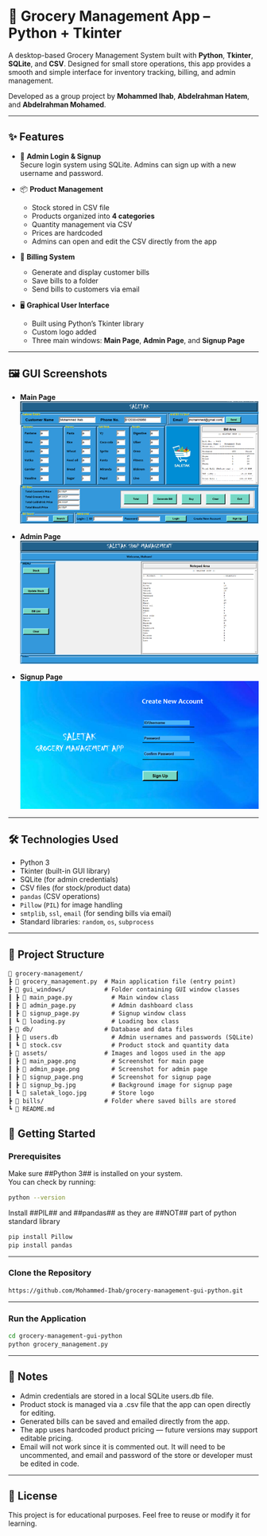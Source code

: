 # 🛒 Grocery Management App – Python + Tkinter

A desktop-based Grocery Management System built with **Python**, **Tkinter**, **SQLite**, and **CSV**. Designed for small store operations, this app provides a smooth and simple interface for inventory tracking, billing, and admin management.

Developed as a group project by **Mohammed Ihab**, **Abdelrahman Hatem**, and **Abdelrahman Mohamed**.

---

## ✨ Features

- 🔐 **Admin Login & Signup**  
  Secure login system using SQLite. Admins can sign up with a new username and password.

- 📦 **Product Management**  
  - Stock stored in CSV file  
  - Products organized into **4 categories**  
  - Quantity management via CSV  
  - Prices are hardcoded  
  - Admins can open and edit the CSV directly from the app  

- 🧾 **Billing System**  
  - Generate and display customer bills  
  - Save bills to a folder  
  - Send bills to customers via email  

- 🖥️ **Graphical User Interface**  
  - Built using Python’s Tkinter library  
  - Custom logo added  
  - Three main windows: **Main Page**, **Admin Page**, and **Signup Page**

---

## 🖼️ GUI Screenshots

- **Main Page**  
![Main Page](assets/main_page.png)

- **Admin Page**  
![Admin Page](assets/admin_page.png)

- **Signup Page**  
![Signup Page](assets/signup_page.png)

---

## 🛠️ Technologies Used

- Python 3
- Tkinter (built-in GUI library)
- SQLite (for admin credentials)
- CSV files (for stock/product data)
- `pandas` (CSV operations)
- `Pillow` (`PIL`) for image handling
- `smtplib`, `ssl`, `email` (for sending bills via email)
- Standard libraries: `random`, `os`, `subprocess`

---

## 📁 Project Structure
```
📁 grocery-management/
┣ 📄 grocery_management.py  # Main application file (entry point)
┣ 📁 gui_windows/           # Folder containing GUI window classes
┃ ┣ 📄 main_page.py           # Main window class
┃ ┣ 📄 admin_page.py          # Admin dashboard class
┃ ┣ 📄 signup_page.py         # Signup window class
┃ ┗ 📄 loading.py             # Loading box class
┣ 📁 db/                    # Database and data files
┃ ┣ 📄 users.db               # Admin usernames and passwords (SQLite)
┃ ┗ 📄 stock.csv              # Product stock and quantity data
┣ 📁 assets/                # Images and logos used in the app
┃ ┣ 📄 main_page.png          # Screenshot for main page
┃ ┣ 📄 admin_page.png         # Screenshot for admin page
┃ ┣ 📄 signup_page.png        # Screenshot for signup page
┃ ┣ 📄 signup_bg.jpg          # Background image for signup page
┃ ┗ 📄 saletak_logo.jpg       # Store logo
┣ 📁 bills/                 # Folder where saved bills are stored
┗ 📄 README.md
```

## 🚀 Getting Started

### Prerequisites
Make sure ##Python 3## is installed on your system.  
You can check by running:
```bash
python --version
```
Install ##PIL## and ##pandas## as they are ##NOT## part of python standard library
```bash
pip install Pillow
pip install pandas
````

---

### Clone the Repository
```bash
https://github.com/Mohammed-Ihab/grocery-management-gui-python.git
```

---

### Run the Application
```bash
cd grocery-management-gui-python
python grocery_management.py
```

---


## 📌 Notes
- Admin credentials are stored in a local SQLite users.db file.
- Product stock is managed via a .csv file that the app can open directly for editing.
- Generated bills can be saved and emailed directly from the app.
- The app uses hardcoded product pricing — future versions may support editable pricing.
- Email will not work since it is commented out. It will need to be uncommented, and email and password of the store or developer must be edited in code.

---

## 📜 License

This project is for educational purposes. Feel free to reuse or modify it for learning.
